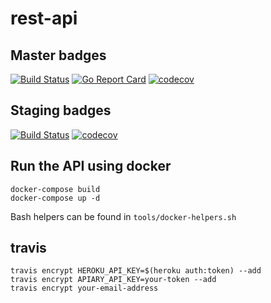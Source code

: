 # rest-api

## Master badges

[![Build Status](https://travis-ci.org/cryplio/rest-api.svg?branch=master)](https://travis-ci.org/cryplio/rest-api)
[![Go Report Card](https://goreportcard.com/badge/github.com/cryplio/rest-api)](https://goreportcard.com/report/github.com/cryplio/rest-api)
[![codecov](https://codecov.io/gh/cryplio/rest-api/branch/master/graph/badge.svg)](https://codecov.io/gh/cryplio/rest-api)

## Staging badges

[![Build Status](https://travis-ci.org/cryplio/rest-api.svg?branch=staging)](https://travis-ci.org/cryplio/rest-api)
[![codecov](https://codecov.io/gh/cryplio/rest-api/branch/staging/graph/badge.svg)](https://codecov.io/gh/cryplio/rest-api)

## Run the API using docker

```
docker-compose build
docker-compose up -d
```

Bash helpers can be found in `tools/docker-helpers.sh`

## travis

```
travis encrypt HEROKU_API_KEY=$(heroku auth:token) --add
travis encrypt APIARY_API_KEY=your-token --add
travis encrypt your-email-address
```
